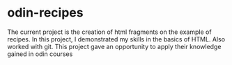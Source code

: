 # odin-recipes
The current project is the creation of html fragments on the example of recipes.
In this project, I demonstrated my skills in the basics of HTML. 
Also worked with git.
This project gave an opportunity to apply their knowledge gained in odin courses